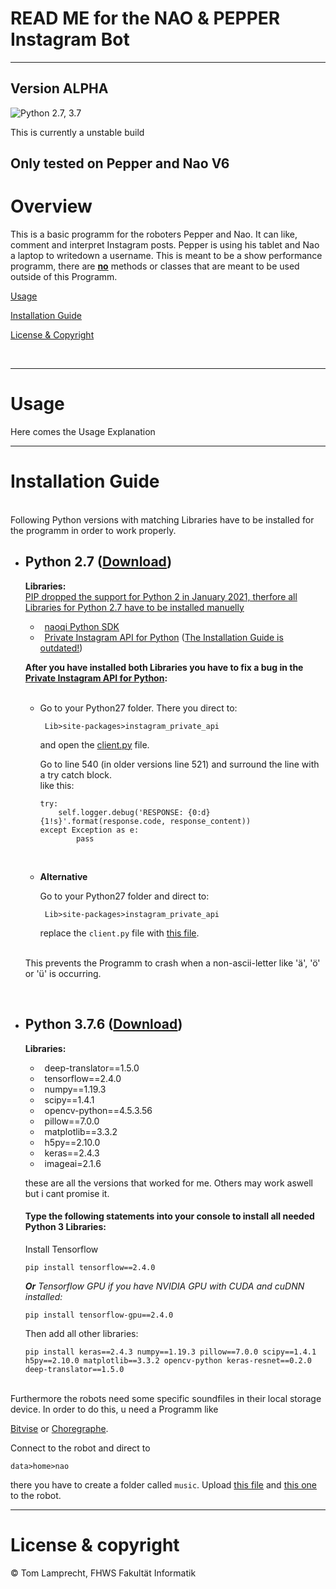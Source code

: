 # READ ME for the NAO & PEPPER Instagram Bot

---

**Version ALPHA**
---
![Python 2.7, 3.7](https://img.shields.io/badge/Python-2.7%2C%203.5-3776ab.svg?maxAge=2592000)

This is currently a unstable build

Only tested on Pepper and Nao V6
---

# Overview

This is a basic programm for the roboters Pepper and Nao. It can like, comment and interpret Instagram posts. Pepper is using his tablet and Nao a laptop to writedown a username. This is meant to be a show performance programm, there are <u><b>no</b></u> methods or classes that are meant to be used outside of this Programm.

[Usage](#usage)

[Installation Guide](#install-guide)

[License & Copyright](#license)

<br>

---

<a name="usage"></a>

# Usage

Here comes the Usage Explanation

---

<a name="install-guide"></a>

# Installation Guide

<br>
Following Python versions with matching Libraries have to be installed for the programm in order to work properly.
<br>

- ## Python 2.7 ([Download](https://www.python.org/download/releases/2.7/))
    **Libraries:**\
    <u>PIP dropped the support for Python 2 in January 2021, therfore all Libraries for Python 2.7 have to be installed manuelly</u>

    * &ensp;[naoqi Python SDK](https://community-static.aldebaran.com/resources/2.1.4.13/sdk-python/pynaoqi-2.1.4.13.win32.exe)
    * &ensp;[Private Instagram API for Python](https://github.com/ping/instagram_private_api#install) (<u>The Installation Guide is outdated!</u>)


    **After you have installed both Libraries you have to fix a bug in the [Private Instagram API for Python](https://github.com/ping/instagram_private_api):**
    <br>
    <br>
    * Go to your Python27 folder. There you direct to:

        ` Lib>site-packages>instagram_private_api`

        and open the [client.py](https://github.com/ping/instagram_private_api/blob/master/instagram_private_api/client.py) file.

        Go to line 540 (in older versions line 521) and surround the line with a try catch block.\
        like this:
        ```
        try:
            self.logger.debug('RESPONSE: {0:d} {1!s}'.format(response.code, response_content))
        except Exception as e:
                pass
        ```
        <br>

    * **Alternative**

        Go to your Python27 folder and direct to:

        ` Lib>site-packages>instagram_private_api`

        replace the `client.py` file with [this file](client.py). 

    <br>
    This prevents the Programm to crash when a non-ascii-letter like 'ä', 'ö' or 'ü' is occurring.
<br>

- ## Python 3.7.6 ([Download](https://www.python.org/downloads/release/python-376/))

    **Libraries:**
    * &ensp;deep-translator==1.5.0
    * &ensp;tensorflow==2.4.0
    * &ensp;numpy==1.19.3
    * &ensp;scipy==1.4.1
    * &ensp;opencv-python==4.5.3.56
    * &ensp;pillow==7.0.0
    * &ensp;matplotlib==3.3.2
    * &ensp;h5py==2.10.0
    * &ensp;keras==2.4.3
    * &ensp;imageai=2.1.6

    these are all the versions that worked for me. Others may work aswell but i cant promise it.
    <br>

    #### Type the following statements into your console to install all needed Python 3 Libraries:

    Install Tensorflow
    ```
    pip install tensorflow==2.4.0
    ```
    *<b>Or</b> Tensorflow GPU if you have NVIDIA GPU with CUDA and cuDNN installed:*
    ```
    pip install tensorflow-gpu==2.4.0
    ```
    Then add all other libraries:
    ```
    pip install keras==2.4.3 numpy==1.19.3 pillow==7.0.0 scipy==1.4.1 h5py==2.10.0 matplotlib==3.3.2 opencv-python keras-resnet==0.2.0 deep-translator==1.5.0
    ```

<br>
Furthermore the robots need some specific soundfiles in their local storage device.
In order to do this, u need a Programm like 

[Bitvise](https://www.bitvise.com/ssh-client-download) 
or 
[Choregraphe](https://www.softbankrobotics.com/emea/en/support/nao-6/downloads-softwares).

Connect to the robot and direct to 

`data>home>nao`

there you have to create a folder called `music`.
Upload [this file](soundfiles/music.mp3) and [this one](soundfiles/nyan_cat.mp3) to the robot.

---
<a name="license"></a>

# License & copyright

© Tom Lamprecht, FHWS Fakultät Informatik
